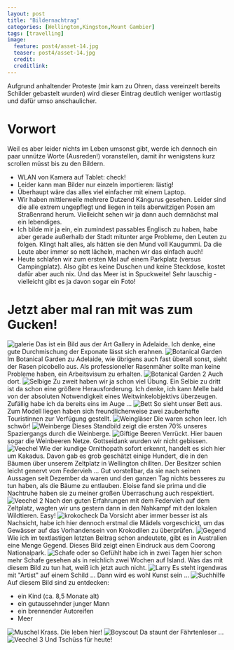 ```yaml
---
layout: post
title: "Bildernachtrag"
categories: [Wellington,Kingston,Mount Gambier]
tags: [travelling]
image:
  feature: post4/asset-14.jpg
  teaser: post4/asset-14.jpg
  credit:
  creditlink:
---
```

Aufgrund anhaltender Proteste (mir kam zu Ohren, dass vereinzelt bereits Schilder gebastelt wurden) wird dieser Eintrag deutlich weniger wortlastig und dafür umso anschaulicher.
# Vorwort
Weil es aber leider nichts im Leben umsonst gibt, werde ich dennoch ein paar unnütze Worte (Ausreden!) voranstellen, damit ihr wenigstens kurz scrollen müsst bis zu den Bildern. 
* WLAN von Kamera auf Tablet: check! 
* Leider kann man Bilder nur einzeln importieren: lästig!
* Überhaupt wäre das alles viel einfacher mit einem Laptop.
* Wir haben mittlerweile mehrere Dutzend Kängurus gesehen. Leider sind die alle extrem ungepflegt und liegen in teils aberwitzigen Posen am Straßenrand herum. Vielleicht sehen wir ja dann auch demnächst mal ein lebendiges.
* Ich bilde mir ja ein, ein zumindest passables Englisch zu haben, habe aber gerade außerhalb der Stadt mitunter arge Probleme, den Leuten zu folgen. Klingt halt alles, als hätten sie den Mund voll Kaugummi. Da die Leute aber immer so nett lächeln, machen wir das einfach auch! 
* Heute schlafen wir zum ersten Mal auf einem Parkplatz (versus Campingplatz). Also gibt es keine Duschen und keine Steckdose, kostet dafür aber auch nix. Und das Meer ist in Spuckweite! Sehr lauschig - vielleicht gibt es ja davon sogar ein Foto!

# Jetzt aber mal ran mit was zum Gucken!
![galerie](https://phgo.github.io/blog/images/post4/asset.jpg)
Das ist ein Bild aus der Art Gallery in Adelaide. Ich denke, eine gute Durchmischung der Exponate lässt sich erahnen.
![Botanical Garden](https://phgo.github.io/blog/images/post4/asset-2.jpg)
Im Botanical Garden zu Adelaide, wie übrigens auch fast überall sonst, sieht der Rasen picobello aus. Als professioneller Rasenmäher sollte man keine Probleme haben, ein Arbeitsvisum zu erhalten.
![Botanical Garden 2](https://phgo.github.io/blog/images/post4/asset-3.jpg)
Auch dort.
![Selbige](https://phgo.github.io/blog/images/post4/asset-4.jpg)
Zu zweit haben wir ja schon viel Übung. Ein Selbie zu dritt ist da schon eine größere Herausforderung. Ich denke, ich kann Melle bald von der absoluten Notwendigkeit eines Weitwinkelobjektivs überzeugen. Zufällig habe ich da bereits eins im Auge ...
![Bett](https://phgo.github.io/blog/images/post4/asset-5.jpg)
So sieht unser Bett aus. Zum Modell liegen haben sich freundlicherweise zwei zauberhafte Touristinnen zur Verfügung gestellt.
![Weingläser ](https://phgo.github.io/blog/images/post4/asset-6.jpg)
Die waren schon leer. Ich schwör!
![Weinberge](https://phgo.github.io/blog/images/post4/asset-7.jpg)
Dieses Standbild zeigt die ersten 70% unseres Spaziergangs durch die Weinberge.
![Giftige Beeren](https://phgo.github.io/blog/images/post4/asset-8.jpg)
Verrückt. Hier bauen sogar die Weinbeeren Netze. Gottseidank wurden wir nicht gebissen.
![Veechel ](https://phgo.github.io/blog/images/post4/asset-9.jpg)
Wie der kundige Ornithopath sofort erkennt, handelt es sich hier um Kakadus. Davon gab es grob geschätzt einige Hundert, die in den Bäumen über unserem Zeltplatz in Wellington chillten. Der Besitzer schien leicht genervt vom Federvieh ... Gut vorstellbar, da sie nach seinen Aussagen seit Dezember da waren und den ganzen Tag nichts besseres zu tun haben, als die Bäume zu entlauben. Eloise fand sie prima und die Nachtruhe haben sie zu meiner großen Überraschung auch respektiert.
![Veechel 2](https://phgo.github.io/blog/images/post4/asset-10.jpg)
Nach den guten Erfahrungen mit dem Federvieh auf dem Zeltplatz, wagten wir uns gestern dann in den Nahkampf mit den lokalen Wildtieren. Easy!
![krokocheck](https://phgo.github.io/blog/images/post4/asset-11.jpg)
Da Vorsicht aber immer besser ist als Nachsicht, habe ich hier dennoch erstmal die Mädels vorgeschickt, um das Gewässer auf das Vorhandensein von Krokodilen zu überprüfen. 
![Gegend](https://phgo.github.io/blog/images/post4/asset-12.jpg)
Wie ich im textlastigen letzten Beitrag schon andeutete, gibt es in Australien eine Menge Gegend. Dieses Bild zeigt einen Eindruck aus dem Coorong Nationalpark.
![Schafe oder so](https://phgo.github.io/blog/images/post4/asset-13.jpg)
Gefühlt habe ich in zwei Tagen hier schon mehr Schafe gesehen als in reichlich zwei Wochen auf Island. Was das mit diesem Bild zu tun hat, weiß ich jetzt auch nicht.
![Larry](https://phgo.github.io/blog/images/post4/asset-14.jpg)
Es steht irgendwas mit "Artist" auf einem Schild ... Dann wird es wohl Kunst sein ...
![Suchhilfe](https://phgo.github.io/blog/images/post4/asset-15.jpg)
Auf diesem Bild sind zu entdecken:
* ein Kind (ca. 8,5 Monate alt)
* ein gutaussehnder junger Mann
* ein brennender Autoreifen 
* Meer 

![Muschel](https://phgo.github.io/blog/images/post4/asset-16.jpg)
Krass. Die leben hier!
![Boyscout](https://phgo.github.io/blog/images/post4/asset-17.jpg)
Da staunt der Fährtenleser ... 
![Veechel 3](https://phgo.github.io/blog/images/post4/asset-18.jpg)
Und Tschüss für heute!
